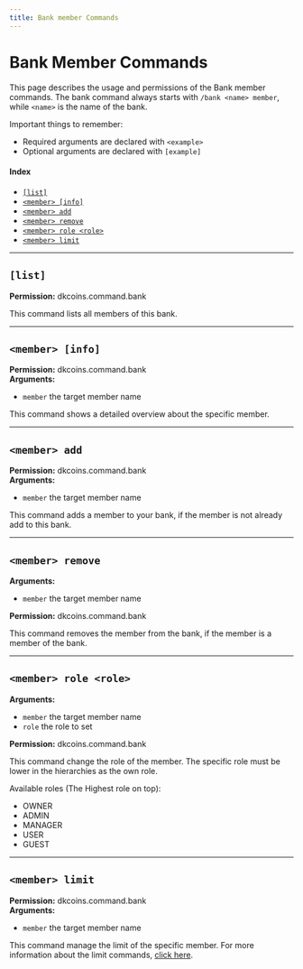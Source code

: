 ```yaml
---
title: Bank member Commands
---
```


# Bank Member Commands

This page describes the usage and permissions of the Bank member commands. The bank command always
starts with `/bank <name> member`, while `<name>` is the name of the bank.

Important things to remember:

* Required arguments are declared with ```<example>```
* Optional arguments are declared with ```[example]```

#### Index

* [```[list]```](#bank)
* [```<member> [info]```](#bank)
* [```<member> add```](#bank)
* [```<member> remove```](#bank)
* [```<member> role <role>```](#bank)
* [```<member> limit```](#bank)


***

## **```[list]```**

**Permission:** dkcoins.command.bank<br/>

This command lists all members of this bank.

***

## **```<member> [info]```**

**Permission:** dkcoins.command.bank<br/>
**Arguments:**
* `member` the target member name

This command shows a detailed overview about the specific member.

***

## **```<member> add```**

**Permission:** dkcoins.command.bank<br/>
**Arguments:**
* `member` the target member name

This command adds a member to your bank, if the member is not already add to this bank.

***

## **```<member> remove```**
**Arguments:**
* `member` the target member name

**Permission:** dkcoins.command.bank<br/>

This command removes the member from the bank, if the member is a member of the bank.

***

## **```<member> role <role>```**
**Arguments:**
* `member` the target member name
* `role` the role to set

**Permission:** dkcoins.command.bank<br/>

This command change the role of the member. The specific role must be lower in the hierarchies as the own role.

Available roles (The Highest role on top):
* OWNER
* ADMIN
* MANAGER
* USER
* GUEST

***

## **```<member> limit```**

**Permission:** dkcoins.command.bank<br/>
**Arguments:**
* `member` the target member name

This command manage the limit of the specific member.
For more information about the limit commands, [click here](bank-limit-commands.md).
